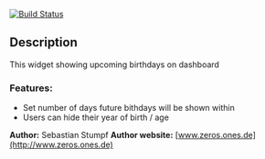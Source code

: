 [![Build Status](https://travis-ci.org/humhub/humhub-modules-birthday.svg?branch=master)](https://travis-ci.org/humhub/humhub-modules-birthday)

## Description

This widget showing upcoming birthdays on dashboard

### Features:

- Set number of days future bithdays will be shown within
- Users can hide their year of birth / age</li></ul>

__Author:__ Sebastian Stumpf
__Author website:__ [www.zeros.ones.de](http://www.zeros.ones.de)
